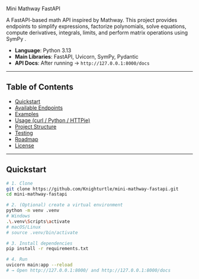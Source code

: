 Mini Mathway FastAPI

A FastAPI-based math API inspired by Mathway.
This project provides endpoints to simplify expressions, factorize polynomials, solve equations, compute derivatives, integrals, limits, and perform matrix operations using SymPy
.

- **Language**: Python 3.13  
- **Main Libraries**: FastAPI, Uvicorn, SymPy, Pydantic  
- **API Docs**: After running → `http://127.0.0.1:8000/docs`

---

## Table of Contents

- [Quickstart](#quickstart)
- [Available Endpoints](#available-endpoints)
- [Examples](#examples)
- [Usage (curl / Python / HTTPie)](#usage-curl--python--httpie)
- [Project Structure](#project-structure)
- [Testing](#testing)
- [Roadmap](#roadmap)
- [License](#license)

---

## Quickstart

```bash
# 1. Clone
git clone https://github.com/Knighturtle/mini-mathway-fastapi.git
cd mini-mathway-fastapi

# 2. (Optional) create a virtual environment
python -m venv .venv
# Windows
.\.venv\Scripts\activate
# macOS/Linux
# source .venv/bin/activate

# 3. Install dependencies
pip install -r requirements.txt

# 4. Run
uvicorn main:app --reload
# → Open http://127.0.0.1:8000/ and http://127.0.0.1:8000/docs
